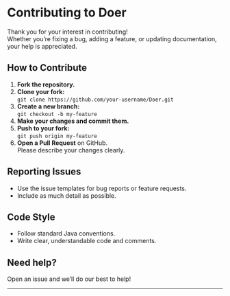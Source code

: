 # Contributing to Doer

Thank you for your interest in contributing!  
Whether you’re fixing a bug, adding a feature, or updating documentation, your help is appreciated.

## How to Contribute

1. **Fork the repository.**
2. **Clone your fork:**  
   `git clone https://github.com/your-username/Doer.git`
3. **Create a new branch:**  
   `git checkout -b my-feature`
4. **Make your changes and commit them.**
5. **Push to your fork:**  
   `git push origin my-feature`
6. **Open a Pull Request** on GitHub.  
   Please describe your changes clearly.

## Reporting Issues

- Use the issue templates for bug reports or feature requests.
- Include as much detail as possible.

## Code Style

- Follow standard Java conventions.
- Write clear, understandable code and comments.

## Need help?

Open an issue and we’ll do our best to help!

---